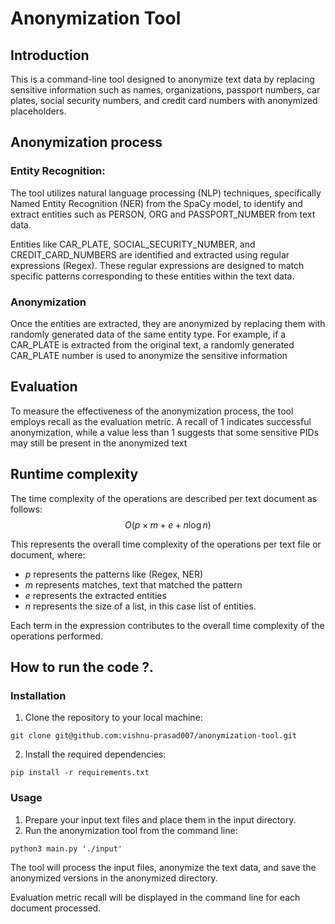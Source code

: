 # Anonymization Tool
## Introduction

This is a command-line tool designed to anonymize text data by replacing sensitive information such as names, organizations, passport numbers, car plates, social security numbers, and credit card numbers with anonymized placeholders.

## Anonymization process
### Entity Recognition: 
The tool utilizes natural language processing (NLP) techniques, specifically Named Entity Recognition (NER) from the SpaCy model, to identify and extract entities such as PERSON, ORG and PASSPORT_NUMBER from text data.

Entities like CAR_PLATE, SOCIAL_SECURITY_NUMBER, and CREDIT_CARD_NUMBERS are identified and extracted using regular expressions (Regex). These regular expressions are designed to match specific patterns corresponding to these entities within the text data.

### Anonymization
Once the entities are extracted, they are anonymized by replacing them with randomly generated data of the same entity type. For example, if a CAR_PLATE is extracted from the original text, a randomly generated CAR_PLATE number is used to anonymize the sensitive information


## Evaluation
To measure the effectiveness of the anonymization process, the tool employs recall as the evaluation metric. A recall of 1 indicates successful anonymization, while a value less than 1 suggests that some sensitive PIDs may still be present in the anonymized text


## Runtime complexity

The time complexity of the operations are described per text document as follows: $$O(p \times m + e + n \log n)$$

This represents the overall time complexity of the operations per text file or document, where:
- $p$  represents the patterns like (Regex, NER)
- $m$ represents matches, text that matched the pattern
- $e$ represents the extracted entities
- $n$ represents the size of a list, in this case list of entities.

Each term in the expression contributes to the overall time complexity of the operations performed.

## How to run the code ?.

### Installation
1. Clone the repository to your local machine:

```console
git clone git@github.com:vishnu-prasad007/anonymization-tool.git
```

2. Install the required dependencies:
```console
pip install -r requirements.txt
```

### Usage

1. Prepare your input text files and place them in the input directory.
2. Run the anonymization tool from the command line:

```console
python3 main.py './input'
```

The tool will process the input files, anonymize the text data, and save the anonymized versions in the anonymized directory.

Evaluation metric recall will be displayed in the command line for each document processed.